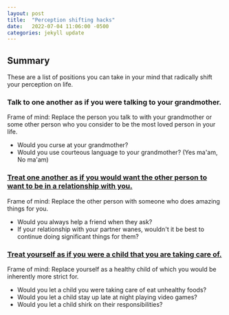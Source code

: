 ```yaml
---
layout: post
title:  "Perception shifting hacks"
date:   2022-07-04 11:06:00 -0500
categories: jekyll update
---
```


## Summary
These are a list of positions you can take in your mind that radically shift your perception on life.

### Talk to one another as if you were talking to your grandmother.
Frame of mind: Replace the person you talk to with your grandmother or some other person who you consider to be the most loved person in your life.
- Would you curse at your grandmother?
- Would you use courteous language to your grandmother? (Yes ma'am, No ma'am)


### [Treat one another as if you would want the other person to want to be in a relationship with you.][relationships]
Frame of mind: Replace the other person with someone who does amazing things for you.
- Would you always help a friend when they ask?
- If your relationship with your partner wanes, wouldn't it be best to continue doing significant things for them?

### [Treat yourself as if you were a child that you are taking care of.][child]
Frame of mind: Replace yourself as a healthy child of which you would be inherently more strict for.
- Would you let a child you were taking care of eat unhealthy foods?
- Would you let a child stay up late at night playing video games?
- Would you let a child shirk on their responsibilities?


[child]: https://youtu.be/clAGvAyE0eY
[relationships]: https://youtu.be/gk4tEO4jDUM?t=4953
